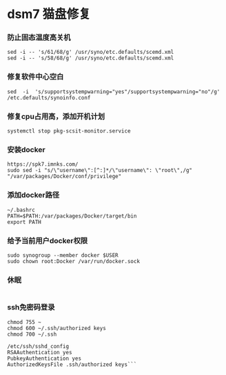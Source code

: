# dsm7 猫盘修复

### 防止固态温度高关机

```
sed -i -- 's/61/68/g' /usr/syno/etc.defaults/scemd.xml
sed -i -- 's/58/68/g' /usr/syno/etc.defaults/scemd.xml
```

### 修复软件中心空白

```
sed  -i  's/supportsystempwarning="yes"/supportsystempwarning="no"/g' /etc.defaults/synoinfo.conf 
```

### 修复cpu占用高，添加开机计划
```
systemctl stop pkg-scsit-monitor.service
```

### 安装docker
```
https://spk7.imnks.com/
sudo sed -i "s/\"username\":[^:]*/\"username\": \"root\",/g" "/var/packages/Docker/conf/privilege"
```

### 添加docker路径
```
~/.bashrc
PATH=$PATH:/var/packages/Docker/target/bin
export PATH
```
### 给予当前用户docker权限

```sudo synogroup --add docker
sudo synogroup --member docker $USER
sudo chown root:Docker /var/run/docker.sock
```

### 休眠

```mount -o bind /dev/null /var/log/scemd.log || true
```


### ssh免密码登录
```
chmod 755 ~
chmod 600 ~/.ssh/authorized keys
chmod 700 ~/.ssh

/etc/ssh/sshd_config
RSAAuthentication yes
PubkeyAuthentication yes
AuthorizedKeysFile .ssh/authorized keys```
